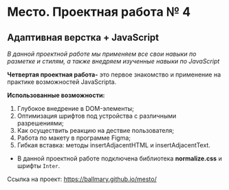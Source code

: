 # Место. Проектная работа № 4

## Адаптивная верстка + JavaScript

*В данной проектной работе мы применяем все свои навыки по разметке и стилям, а также внедряем изученные навыки по JavaScript*

**Четвертая проектная работа-** это первое знакомство и применение на практике возможностей JavaScriptа.

**Использованные возможности:**
1. Глубокое внедрение в DOM-элементы;
2. Оптимизация шрифтов под устройства с различными разрешениями;
3. Как осуществить реакцию на дествие пользователя;
4. Работа по макету в программе Figma;
5. Гибкая вставка: методы insertAdjacentHTML и insertAdjacentText.

* В данной проектной работе подключена библиотека **normalize.css** и шрифты ```Inter```.

Ссылка на проект: https://ballmary.github.io/mesto/
